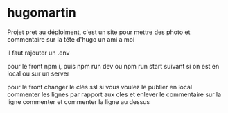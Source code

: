 # hugomartin
Projet pret au déploiment, c'est un site pour mettre des photo et commentaire sur la tête d'hugo un ami a moi 

il faut rajouter un .env 

pour le front npm i, puis npm run dev ou npm run start suivant si on est en local ou sur un server 

pour le front changer le clés ssl si vous voulez le publier en local commenter les lignes par rapport aux cles et enlever le commentaire sur la ligne commenter et commenter la ligne au dessus 
